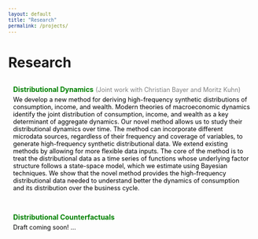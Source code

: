```yaml
---
layout: default
title: "Research"
permalink: /projects/
---
```


# Research

<style>
  /* CSS for hover effects */
  ul {
    list-style-type: none; /* Remove default list styling */
    padding: 0;
  }

  li {
    margin-bottom: 10px; /* Add spacing between list items */
    transition: background-color 0.3s, color 0.3s; /* Smooth transition */
    padding: 10px; /* Add padding for better hover visibility */
    border-radius: 5px; /* Optional: rounded corners */
  }

  li:hover {
    background-color: #e8f5e9; /* Light green highlight on hover */
  }

  a {
    color: green; /* Default link color */
    text-decoration: none; /* Remove underline */
    transition: color 0.3s; /* Smooth transition for link color */
  }

  a:hover {
    color: darkgreen; /* Change link color on hover */
  }

  span {
    color: gray;
    font-size: 0.9em;
  }

  p {
    color: black;
    font-size: 0.9em;
    margin-top: 5px;
  }
</style>

<ul>
  <li>
    <strong><a href="pdfs/BCK_DistributionalDynamics.pdf">Distributional Dynamics</a></strong>
    <span>(Joint work with Christian Bayer and Moritz Kuhn)</span>
    <p>We develop a new method for deriving high-frequency synthetic distributions of consumption, income, and wealth. Modern theories of macroeconomic dynamics identify the joint distribution of consumption, income, and wealth as a key determinant of aggregate dynamics. Our novel method allows us to study their distributional dynamics over time. The method can incorporate different microdata sources, regardless of their frequency and coverage of variables, to generate high-frequency synthetic distributional data. We extend existing methods by allowing for more flexible data inputs. The core of the method is to treat the distributional data as a time series of functions whose underlying factor structure follows a state-space model, which we estimate using Bayesian techniques. We show that the novel method provides the high-frequency distributional data needed to understand better the dynamics of consumption and its distribution over the business cycle.</p>
  </li>
  <li>
    <strong><a href="project1.pdf">Distributional Counterfactuals</a></strong>
    <p>Draft coming soon! …</p>
  </li>
</ul>
